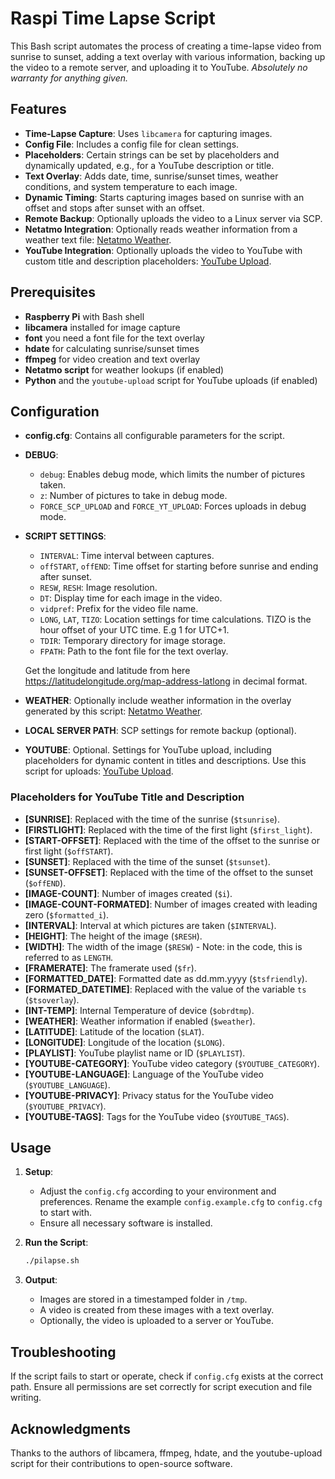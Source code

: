 # Raspi Time Lapse Script

This Bash script automates the process of creating a time-lapse video from sunrise to sunset, adding a text overlay with various information, backing up the video to a remote server, and uploading it to YouTube. 
*Absolutely no warranty for anything given.*

## Features

- **Time-Lapse Capture**: Uses `libcamera` for capturing images.
- **Config File**: Includes a config file for clean settings.
- **Placeholders**: Certain strings can be set by placeholders and dynamically updated, e.g., for a YouTube description or title.
- **Text Overlay**: Adds date, time, sunrise/sunset times, weather conditions, and system temperature to each image.
- **Dynamic Timing**: Starts capturing images based on sunrise with an offset and stops after sunset with an offset.
- **Remote Backup**: Optionally uploads the video to a Linux server via SCP.
- **Netatmo Integration**: Optionally reads weather information from a weather text file: [Netatmo Weather](https://github.com/noviceiii/netatmoweather).
- **YouTube Integration**: Optionally uploads the video to YouTube with custom title and description placeholders: [YouTube Upload](https://github.com/noviceiii/youtube-upload).

## Prerequisites

- **Raspberry Pi** with Bash shell
- **libcamera** installed for image capture
- **font** you need a font file for the text overlay
- **hdate** for calculating sunrise/sunset times
- **ffmpeg** for video creation and text overlay
- **Netatmo script** for weather lookups (if enabled)
- **Python** and the `youtube-upload` script for YouTube uploads (if enabled)

## Configuration

- **config.cfg**: Contains all configurable parameters for the script.

- **DEBUG**: 
  - `debug`: Enables debug mode, which limits the number of pictures taken.
  - `z`: Number of pictures to take in debug mode.
  - `FORCE_SCP_UPLOAD` and `FORCE_YT_UPLOAD`: Forces uploads in debug mode.

- **SCRIPT SETTINGS**:
  - `INTERVAL`: Time interval between captures.
  - `offSTART`, `offEND`: Time offset for starting before sunrise and ending after sunset.
  - `RESW`, `RESH`: Image resolution.
  - `DT`: Display time for each image in the video.
  - `vidpref`: Prefix for the video file name.
  - `LONG`, `LAT`, `TIZO`: Location settings for time calculations. TIZO is the hour offset of your UTC time. E.g 1 for UTC+1.
  - `TDIR`: Temporary directory for image storage.
  - `FPATH`: Path to the font file for the text overlay.

  Get the longitude and latitude from here https://latitudelongitude.org/map-address-latlong in decimal format.

- **WEATHER**: Optionally include weather information in the overlay generated by this script: [Netatmo Weather](https://github.com/noviceiii/netatmoweather).

- **LOCAL SERVER PATH**: SCP settings for remote backup (optional).

- **YOUTUBE**: Optional. Settings for YouTube upload, including placeholders for dynamic content in titles and descriptions. Use this script for uploads: [YouTube Upload](https://github.com/noviceiii/youtube-upload).

### Placeholders for YouTube Title and Description

- **[SUNRISE]**: Replaced with the time of the sunrise (`$tsunrise`).
- **[FIRSTLIGHT]**: Replaced with the time of the first light (`$first_light`).
- **[START-OFFSET]**: Replaced with the time of the offset to the sunrise or first light (`$offSTART`).
- **[SUNSET]**: Replaced with the time of the sunset (`$tsunset`).
- **[SUNSET-OFFSET]**: Replaced with the time of the offset to the sunset (`$offEND`).
- **[IMAGE-COUNT]**: Number of images created (`$i`).
- **[IMAGE-COUNT-FORMATED]**: Number of images created with leading zero (`$formatted_i`).
- **[INTERVAL]**: Interval at which pictures are taken (`$INTERVAL`).
- **[HEIGHT]**: The height of the image (`$RESH`).
- **[WIDTH]**: The width of the image (`$RESW`) - Note: in the code, this is referred to as `LENGTH`.
- **[FRAMERATE]**: The framerate used (`$fr`).
- **[FORMATTED_DATE]**: Formatted date as dd.mm.yyyy (`$tsfriendly`).
- **[FORMATED_DATETIME]**: Replaced with the value of the variable `ts` (`$tsoverlay`).
- **[INT-TEMP]**: Internal Temperature of device (`$obrdtmp`).
- **[WEATHER]**: Weather information if enabled (`$weather`).
- **[LATITUDE]**: Latitude of the location (`$LAT`).
- **[LONGITUDE]**: Longitude of the location (`$LONG`).
- **[PLAYLIST]**: YouTube playlist name or ID (`$PLAYLIST`).
- **[YOUTUBE-CATEGORY]**: YouTube video category (`$YOUTUBE_CATEGORY`).
- **[YOUTUBE-LANGUAGE]**: Language of the YouTube video (`$YOUTUBE_LANGUAGE`).
- **[YOUTUBE-PRIVACY]**: Privacy status for the YouTube video (`$YOUTUBE_PRIVACY`).
- **[YOUTUBE-TAGS]**: Tags for the YouTube video (`$YOUTUBE_TAGS`).

## Usage

1. **Setup**: 
   - Adjust the `config.cfg` according to your environment and preferences. Rename the example `config.example.cfg` to `config.cfg` to start with.
   - Ensure all necessary software is installed.

2. **Run the Script**:
   ```bash
   ./pilapse.sh
   ```

3. **Output**: 
   - Images are stored in a timestamped folder in `/tmp`.
   - A video is created from these images with a text overlay.
   - Optionally, the video is uploaded to a server or YouTube.

## Troubleshooting

If the script fails to start or operate, check if `config.cfg` exists at the correct path. Ensure all permissions are set correctly for script execution and file writing.

## Acknowledgments

Thanks to the authors of libcamera, ffmpeg, hdate, and the youtube-upload script for their contributions to open-source software.